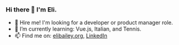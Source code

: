 ### Hi there 👋 I'm Eli.

- :wrench: Hire me! I'm looking for a developer or product manager role.
- 🌱 I’m currently learning: Vue.js, Italian, and Tennis.
- 📫 Find me on: [elibailey.org](https://elibailey.org), [LinkedIn](https://www.linkedin.com/in/elijahbailey/)  

<!--
**eli1797/eli1797** is a ✨ _special_ ✨ repository because its `README.md` (this file) appears on your GitHub profile.

Here are some ideas to get you started:

- 🔭 I’m currently working on ...
- 🌱 I’m currently learning ...
- 👯 I’m looking to collaborate on ...
- 🤔 I’m looking for help with ...
- 💬 Ask me about ...
- 📫 How to reach me: ...
- 😄 Pronouns: ...
- ⚡ Fun fact: ...
-->
